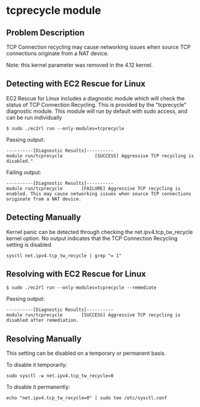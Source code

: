 # tcprecycle module

## Problem Description

TCP Connection recycling may cause networking issues when source TCP connections originate from a NAT device.

Note: this kernel parameter was removed in the 4.12 kernel.

## Detecting with EC2 Rescue for Linux

EC2 Rescue for Linux includes a diagnostic module which will check the status of TCP Connection Recycling. This is provided by the "tcprecycle" diagnostic module.  This module will run by default with sudo access, and can be run individually

```commandline
$ sudo ./ec2rl run --only-modules=tcprecycle
```

Passing output:

```commandline
----------[Diagnostic Results]----------
module run/tcprecycle            [SUCCESS] Aggressive TCP recycling is disabled."
```

Failing output:

```commandline
----------[Diagnostic Results]----------
module run/tcprecycle       [FAILURE] Aggressive TCP recycling is enabled. This may cause networking issues when source TCP connections originate from a NAT device.
```

## Detecting Manually

Kernel panic can be detected through checking the net.ipv4.tcp_tw_recycle kernel option. No output indicates that the TCP Connection Recycling setting is disabled.

```commandline
sysctl net.ipv4.tcp_tw_recycle | grep "= 1"
```

## Resolving with EC2 Rescue for Linux

```commandline
$ sudo ./ec2rl run --only-modules=tcprecycle --remediate
```

Passing output:
```commandline
----------[Diagnostic Results]----------
module run/tcprecycle       [SUCCESS] Aggressive TCP recycling is disabled after remediation.
```

## Resolving Manually

This setting can be disabled on a temporary or permanent basis.

To disable it temporarily:

```commandline
sudo sysctl -w net.ipv4.tcp_tw_recycle=0
```

To disable it permanently:

```commandline
echo "net.ipv4.tcp_tw_recycle=0" | sudo tee /etc/sysctl.conf
```
